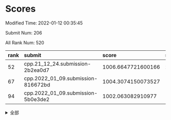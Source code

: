 # Scores

Modified Time: 2022-01-12 00:35:45

Submit Num: 206

All Rank Num: 520

| rank |               submit               |       score        |       sigma        | pk_num |
| :--- | :--------------------------------- | :----------------- | :----------------- | :----- |
| 52   | cpp.21_12_24.submission-2b2ea0d7   | 1006.6647721600166 | 2.449923258682666  | 7      |
| 67   | cpp.2022_01_09.submission-816672bd | 1004.3074150073527 | 1.7154809251876761 | 12     |
| 94   | cpp.2022_01_09.submission-5b0e3de2 | 1002.063082910977  | 1.8430482359020877 | 10     |


<details>
<summary>全部</summary>

| rank |                 submit                 |       score        |       sigma        | pk_num |
| :--- | :------------------------------------- | :----------------- | :----------------- | :----- |
| 1    | gobigger.level_3.submission_level_3_36 | 1017.9071267389323 | 3.438373350921155  | 7      |
| 2    | gobigger.level_3.submission_level_3_2  | 1014.4176840213481 | 2.449683008484738  | 7      |
| 3    | gobigger.level_3.submission_level_3_28 | 1014.2231595825867 | 2.392374778204452  | 11     |
| 4    | gobigger.level_3.submission_level_3_1  | 1013.9527980093637 | 2.122112908296288  | 11     |
| 5    | gobigger.level_3.submission_level_3_25 | 1013.5376711182112 | 2.4328793373224147 | 10     |
| 6    | gobigger.level_3.submission_level_3_0  | 1013.1327828065649 | 2.112950153670007  | 8      |
| 7    | gobigger.level_3.submission_level_3_15 | 1012.895864247655  | 2.1461552376253006 | 9      |
| 8    | gobigger.level_3.submission_level_3_14 | 1012.696699161487  | 2.3125216376892537 | 11     |
| 9    | gobigger.level_3.submission_level_3_29 | 1012.6364058611047 | 2.177607115400388  | 10     |
| 10   | gobigger.level_3.submission_level_3_20 | 1012.4042201330562 | 2.3556155353026447 | 8      |
| 11   | gobigger.level_3.submission_level_3_47 | 1012.3127154731318 | 2.0312314763603316 | 9      |
| 12   | gobigger.level_1.submission_level_1_35 | 1012.1879230599524 | 2.834797730957164  | 6      |
| 13   | gobigger.level_3.submission_level_3_22 | 1012.1862139383753 | 1.6846520793456028 | 15     |
| 14   | gobigger.level_3.submission_level_3_4  | 1012.1084465245875 | 1.9683501650011026 | 12     |
| 15   | gobigger.level_3.submission_level_3_38 | 1012.0753533834302 | 2.2505615521985125 | 8      |
| 16   | gobigger.level_3.submission_level_3_35 | 1012.0446933826289 | 2.145783960647464  | 9      |
| 17   | gobigger.level_3.submission_level_3_18 | 1011.7979074104386 | 2.1370806238632696 | 9      |
| 18   | gobigger.level_3.submission_level_3_21 | 1011.5982553757495 | 2.018078933270866  | 11     |
| 19   | gobigger.level_3.submission_level_3_44 | 1011.5545726514783 | 2.460412031771324  | 10     |
| 20   | gobigger.level_3.submission_level_3_24 | 1011.3940031870775 | 2.665214878485512  | 9      |
| 21   | gobigger.level_3.submission_level_3_27 | 1011.2441324082239 | 2.0301503533317207 | 11     |
| 22   | gobigger.level_3.submission_level_3_37 | 1011.1244425397263 | 2.1532852210901323 | 10     |
| 23   | gobigger.level_3.submission_level_3_26 | 1011.0632775653818 | 2.0301819133007863 | 11     |
| 24   | gobigger.level_3.submission_level_3_7  | 1011.0244217433612 | 2.2209762091175973 | 11     |
| 25   | gobigger.level_3.submission_level_3_10 | 1010.835833830346  | 1.9623066771764588 | 10     |
| 26   | gobigger.level_3.submission_level_3_11 | 1010.7746047762922 | 2.2437402940630227 | 10     |
| 27   | gobigger.level_3.submission_level_3_12 | 1010.7325274822293 | 2.1190582744619397 | 10     |
| 28   | gobigger.level_3.submission_level_3_40 | 1010.65745108547   | 1.5800984533983342 | 14     |
| 29   | gobigger.level_3.submission_level_3_19 | 1010.5995982687377 | 1.9829190566976045 | 12     |
| 30   | gobigger.level_3.submission_level_3_13 | 1010.557221929585  | 1.9014222258326028 | 12     |
| 31   | gobigger.level_3.submission_level_3_34 | 1010.4834645362242 | 2.3950006595938333 | 9      |
| 32   | gobigger.level_3.submission_level_3_17 | 1010.4339598302338 | 1.9183658665166023 | 11     |
| 33   | gobigger.level_3.submission_level_3_45 | 1010.3562866532101 | 2.2938938508223994 | 9      |
| 34   | gobigger.level_3.submission_level_3_8  | 1010.0563369452201 | 2.2405438916259053 | 9      |
| 35   | gobigger.level_3.submission_level_3_6  | 1009.9908975766066 | 1.7580398461531488 | 13     |
| 36   | gobigger.level_3.submission_level_3_3  | 1009.8517905652993 | 1.9944941796042734 | 12     |
| 37   | gobigger.level_3.submission_level_3_42 | 1009.5884758091887 | 2.0115535872609254 | 9      |
| 38   | gobigger.level_3.submission_level_3_32 | 1009.4990573482517 | 2.019433335407921  | 8      |
| 39   | gobigger.level_3.submission_level_3_5  | 1009.4036909290766 | 1.9193210885833956 | 11     |
| 40   | gobigger.level_3.submission_level_3_46 | 1009.062423009487  | 1.75291389300353   | 11     |
| 41   | gobigger.level_3.submission_level_3_23 | 1008.543626473429  | 2.1751157239010195 | 10     |
| 42   | gobigger.level_3.submission_level_3_41 | 1008.4255884521618 | 2.03089810135924   | 9      |
| 43   | gobigger.level_3.submission_level_3_33 | 1008.1353415957259 | 1.952620250203002  | 8      |
| 44   | gobigger.level_3.submission_level_3_16 | 1008.067416835388  | 2.11819962295886   | 9      |
| 45   | gobigger.level_3.submission_level_3_9  | 1007.9481830101137 | 2.2709439228808677 | 9      |
| 46   | gobigger.level_1.submission_level_1_27 | 1007.7148624183567 | 2.2181966198832064 | 6      |
| 47   | gobigger.level_3.submission_level_3_48 | 1007.5984949490847 | 2.1657802916831885 | 9      |
| 48   | gobigger.level_3.submission_level_3_31 | 1007.5135003901789 | 2.1134219336849243 | 12     |
| 49   | gobigger.level_1.submission_level_1_47 | 1007.0480445375546 | 2.0622265320794013 | 11     |
| 50   | gobigger.level_3.submission_level_3_43 | 1007.0452360758027 | 1.813885167726808  | 11     |
| 51   | gobigger.level_1.submission_level_1_41 | 1006.821227970053  | 2.3649416129871788 | 5      |
| 52   | cpp.21_12_24.submission-2b2ea0d7       | 1006.6647721600166 | 2.449923258682666  | 7      |
| 53   | gobigger.level_3.submission_level_3_30 | 1006.6647348586569 | 1.931684808439175  | 11     |
| 54   | gobigger.level_3.submission_level_3_49 | 1006.6494410659836 | 1.8100955099460028 | 10     |
| 55   | gobigger.jsonzb.submission_level_4_0   | 1006.5619385284671 | 1.668728433280446  | 11     |
| 56   | gobigger.level_1.submission_level_1_25 | 1006.5315971257223 | 1.8944783346954313 | 10     |
| 57   | gobigger.level_1.submission_level_1_21 | 1006.365687165654  | 1.8145060714839987 | 13     |
| 58   | gobigger.level_1.submission_level_1_8  | 1005.8796490713992 | 2.078182235899445  | 7      |
| 59   | gobigger.level_3.submission_level_3_39 | 1005.8594740499383 | 2.0646674477643474 | 10     |
| 60   | gobigger.level_1.submission_level_1_44 | 1005.7245397227244 | 1.7244009173027643 | 13     |
| 61   | gobigger.level_1.submission_level_1_9  | 1005.67328003986   | 1.6924179427172206 | 12     |
| 62   | gobigger.level_1.submission_level_1_13 | 1005.2823866703287 | 1.823614976084114  | 8      |
| 63   | gobigger.level_1.submission_level_1_30 | 1005.0878124410209 | 1.8661601563776233 | 10     |
| 64   | gobigger.level_1.submission_level_1_6  | 1004.693336065383  | 2.0504213530826907 | 9      |
| 65   | gobigger.level_1.submission_level_1_3  | 1004.6373561280844 | 2.0425919078813637 | 9      |
| 66   | gobigger.level_1.submission_level_1_29 | 1004.3674442921431 | 1.8980321954543864 | 11     |
| 67   | cpp.2022_01_09.submission-816672bd     | 1004.3074150073527 | 1.7154809251876761 | 12     |
| 68   | gobigger.level_1.submission_level_1_33 | 1004.2278819691307 | 1.9682845593583622 | 9      |
| 69   | gobigger.level_1.submission_level_1_5  | 1004.1264990041135 | 1.8740619397637237 | 11     |
| 70   | gobigger.level_1.submission_level_1_16 | 1003.9853756711046 | 1.8595139939261294 | 10     |
| 71   | gobigger.level_1.submission_level_1_2  | 1003.9479753515964 | 1.7650280944771841 | 12     |
| 72   | gobigger.level_1.submission_level_1_36 | 1003.7931877412448 | 1.8629392816365482 | 11     |
| 73   | gobigger.level_1.submission_level_1_14 | 1003.7786775785362 | 2.2730335268204356 | 7      |
| 74   | gobigger.level_1.submission_level_1_4  | 1003.594396291647  | 1.8323883807075447 | 10     |
| 75   | gobigger.level_1.submission_level_1_43 | 1003.5018176303516 | 1.622638968051911  | 13     |
| 76   | gobigger.level_1.submission_level_1_31 | 1003.3627457465669 | 1.7434751034498734 | 11     |
| 77   | gobigger.level_1.submission_level_1_42 | 1003.218570092493  | 1.7024294558089004 | 10     |
| 78   | gobigger.level_1.submission_level_1_1  | 1003.2002254855432 | 2.2762709155104406 | 9      |
| 79   | gobigger.level_1.submission_level_1_18 | 1003.1635265645624 | 1.7024264892079854 | 12     |
| 80   | gobigger.level_1.submission_level_1_24 | 1003.1305547740363 | 2.0387978461671366 | 9      |
| 81   | gobigger.level_1.submission_level_1_39 | 1002.9990915923939 | 1.7282695714037337 | 11     |
| 82   | gobigger.level_1.submission_level_1_15 | 1002.9384189115259 | 1.8270967134460974 | 10     |
| 83   | gobigger.level_1.submission_level_1_46 | 1002.9371287532941 | 1.9277771230635883 | 9      |
| 84   | gobigger.level_1.submission_level_1_17 | 1002.7274719055849 | 1.9860894524871633 | 9      |
| 85   | gobigger.level_1.submission_level_1_34 | 1002.5652926553116 | 1.8367973421516353 | 9      |
| 86   | gobigger.level_1.submission_level_1_7  | 1002.5571181497647 | 1.7861651354430061 | 11     |
| 87   | gobigger.level_1.submission_level_1_49 | 1002.5465206197414 | 1.6233489479915177 | 15     |
| 88   | gobigger.level_1.submission_level_1_32 | 1002.526367562095  | 1.95706985534965   | 8      |
| 89   | gobigger.level_1.submission_level_1_22 | 1002.4497249371196 | 2.3197165885922715 | 6      |
| 90   | gobigger.level_1.submission_level_1_23 | 1002.4022250898221 | 1.665549242477853  | 13     |
| 91   | gobigger.level_1.submission_level_1_45 | 1002.1643524523996 | 1.9147653039862265 | 9      |
| 92   | gobigger.level_1.submission_level_1_38 | 1002.155960227936  | 2.031004313355125  | 8      |
| 93   | gobigger.level_1.submission_level_1_12 | 1002.108307147575  | 1.9905953288286866 | 9      |
| 94   | cpp.2022_01_09.submission-5b0e3de2     | 1002.063082910977  | 1.8430482359020877 | 10     |
| 95   | gobigger.level_1.submission_level_1_26 | 1002.056485102602  | 2.1199669662954737 | 9      |
| 96   | gobigger.level_1.submission_level_1_37 | 1002.0553744290851 | 1.9565681320917387 | 11     |
| 97   | gobigger.level_1.submission_level_1_28 | 1001.9482996389344 | 1.7506467776071244 | 11     |
| 98   | gobigger.level_1.submission_level_1_48 | 1001.7938909332132 | 1.781227266627244  | 8      |
| 99   | gobigger.level_1.submission_level_1_19 | 1001.366284857859  | 1.9910773822435899 | 7      |
| 100  | gobigger.level_1.submission_level_1_11 | 1001.0454660416275 | 1.676437813189069  | 12     |
| 101  | gobigger.level_1.submission_level_1_20 | 1001.0416375101676 | 1.73693928048345   | 9      |
| 102  | gobigger.level_1.submission_level_1_40 | 1000.7397720530062 | 2.001113201993104  | 10     |
| 103  | gobigger.level_1.submission_level_1_0  | 1000.440832925891  | 1.7789808336565216 | 10     |
| 104  | gobigger.level_1.submission_level_1_10 | 999.4062352290877  | 1.9184652991862434 | 10     |
| 105  | gobigger.random.submission_random_46   | 999.2940976622504  | 1.7832167003337198 | 8      |
| 106  | gobigger.random.submission_random_19   | 998.6629904865833  | 2.2413967870621097 | 6      |
| 107  | gobigger.random.submission_random_31   | 998.5027579364457  | 1.8890639764690966 | 10     |
| 108  | gobigger.level_2.submission_level_2_31 | 998.3090632605858  | 1.9041369256978165 | 9      |
| 109  | gobigger.random.submission_random_0    | 998.2924032408152  | 1.7233632855753285 | 10     |
| 110  | gobigger.random.submission_random_8    | 998.0363289894256  | 1.7795513004607273 | 11     |
| 111  | gobigger.random.submission_random_49   | 997.9126470450668  | 1.5830251664251234 | 12     |
| 112  | gobigger.random.submission_random_24   | 997.871424543711   | 1.798325992131425  | 10     |
| 113  | gobigger.random.submission_random_18   | 997.8196623988517  | 1.6563260101243666 | 10     |
| 114  | gobigger.random.submission_random_14   | 997.7861829981579  | 1.9318796623884227 | 10     |
| 115  | gobigger.level_2.submission_level_2_27 | 997.7614222023104  | 1.879330693175945  | 8      |
| 116  | gobigger.random.submission_random_39   | 997.672352525859   | 2.1861585722090546 | 6      |
| 117  | gobigger.random.submission_random_26   | 997.6250736153531  | 1.7499642867712557 | 10     |
| 118  | gobigger.random.submission_random_2    | 997.5126239917017  | 1.81018478359704   | 11     |
| 119  | gobigger.random.submission_random_17   | 997.4968840877343  | 1.7423574568710904 | 10     |
| 120  | gobigger.random.submission_random_29   | 997.3159804590622  | 1.5896455904686    | 12     |
| 121  | gobigger.random.submission_random_9    | 997.1795207974851  | 1.776482778528127  | 10     |
| 122  | gobigger.random.submission_random_13   | 997.0675652019783  | 1.8786553053901052 | 9      |
| 123  | gobigger.random.submission_random_22   | 997.011995767898   | 1.7028161795703645 | 10     |
| 124  | gobigger.random.submission_random_36   | 996.9962957735921  | 1.840461320268184  | 11     |
| 125  | gobigger.random.submission_random_35   | 996.8938340916677  | 1.890496762026328  | 11     |
| 126  | gobigger.random.submission_random_25   | 996.8390023537235  | 1.7080930755342465 | 11     |
| 127  | gobigger.random.submission_random_20   | 996.7706026191494  | 1.8482327633478404 | 11     |
| 128  | gobigger.random.submission_random_15   | 996.7350732045202  | 1.7128513371332064 | 11     |
| 129  | gobigger.random.submission_random_1    | 996.5230653060353  | 2.1118147909173253 | 9      |
| 130  | gobigger.level_2.submission_level_2_21 | 996.453203762825   | 1.9930642067364215 | 8      |
| 131  | gobigger.random.submission_random_30   | 996.4370225531168  | 1.9488459618740022 | 9      |
| 132  | gobigger.level_2.submission_level_2_49 | 996.4278130771761  | 1.9125614381400196 | 11     |
| 133  | gobigger.random.submission_random_44   | 996.3975334792891  | 1.715513821584492  | 11     |
| 134  | gobigger.random.submission_random_7    | 996.3668784631232  | 1.865272729917936  | 10     |
| 135  | gobigger.random.submission_random_40   | 996.1356782990482  | 1.6344307544115588 | 10     |
| 136  | gobigger.level_2.submission_level_2_40 | 995.9934907149019  | 1.8834748517551694 | 11     |
| 137  | gobigger.random.submission_random_38   | 995.9257045829879  | 1.8888205704527157 | 10     |
| 138  | gobigger.random.submission_random_43   | 995.7467535535246  | 1.8807791782694494 | 8      |
| 139  | gobigger.random.submission_random_45   | 995.6451607220478  | 1.7665696135451134 | 10     |
| 140  | gobigger.random.submission_random_5    | 995.6341734267577  | 1.6355473078275822 | 12     |
| 141  | gobigger.random.submission_random_10   | 995.6260691851346  | 2.0635840274189823 | 9      |
| 142  | gobigger.random.submission_random_6    | 995.5985810854714  | 1.812123613887007  | 11     |
| 143  | gobigger.level_2.submission_level_2_38 | 995.4746566248234  | 1.7948833732988234 | 12     |
| 144  | gobigger.random.submission_random_32   | 995.4615562139602  | 2.0408911692136806 | 9      |
| 145  | gobigger.random.submission_random_41   | 995.4250200501206  | 1.8826985737720388 | 9      |
| 146  | gobigger.level_2.submission_level_2_25 | 995.3281572172191  | 1.850822608025241  | 12     |
| 147  | gobigger.level_2.submission_level_2_33 | 995.2861904278489  | 1.7854275410120917 | 11     |
| 148  | gobigger.random.submission_random_4    | 995.2482521533666  | 1.7098124563617292 | 12     |
| 149  | gobigger.level_2.submission_level_2_19 | 995.1856230149838  | 1.996604545291409  | 8      |
| 150  | gobigger.random.submission_random_11   | 995.181397817159   | 1.8851778034841498 | 11     |
| 151  | gobigger.random.submission_random_34   | 994.862585771472   | 1.9561580801308238 | 10     |
| 152  | gobigger.level_2.submission_level_2_15 | 994.7948740665154  | 1.9817656740990903 | 11     |
| 153  | gobigger.level_2.submission_level_2_12 | 994.6720565309887  | 1.831525830616501  | 9      |
| 154  | gobigger.random.submission_random_47   | 994.625005120253   | 1.937049605542187  | 10     |
| 155  | gobigger.random.submission_random_48   | 994.5459652448345  | 1.936652761951981  | 8      |
| 156  | gobigger.level_2.submission_level_2_35 | 994.4642014888198  | 1.6667274962942367 | 11     |
| 157  | gobigger.random.submission_random_16   | 994.3966984800086  | 2.0275022909857676 | 8      |
| 158  | gobigger.random.submission_random_27   | 994.390080717248   | 1.777327963793629  | 11     |
| 159  | gobigger.random.submission_random_12   | 994.2979561954774  | 1.749769318482514  | 15     |
| 160  | gobigger.random.submission_random_42   | 994.1221822073829  | 1.968406630455709  | 9      |
| 161  | gobigger.random.submission_random_28   | 994.1140018478649  | 1.6864215221877354 | 12     |
| 162  | gobigger.random.submission_random_21   | 994.0623723426689  | 1.9908212799376483 | 11     |
| 163  | gobigger.level_2.submission_level_2_29 | 993.8413537656141  | 2.26604737504525   | 7      |
| 164  | gobigger.random.submission_random_23   | 993.7282309570327  | 1.6609372934517834 | 11     |
| 165  | gobigger.level_2.submission_level_2_37 | 993.6784870203828  | 1.8180348335627432 | 12     |
| 166  | gobigger.level_2.submission_level_2_0  | 993.5778113261343  | 1.6220455775187772 | 13     |
| 167  | gobigger.level_2.submission_level_2_11 | 993.5736737351666  | 1.9638044224746187 | 11     |
| 168  | gobigger.level_2.submission_level_2_17 | 993.5508912316084  | 1.8239769284789267 | 11     |
| 169  | gobigger.level_2.submission_level_2_10 | 993.5054618254569  | 1.7239822355020888 | 12     |
| 170  | gobigger.level_2.submission_level_2_24 | 993.4090734132743  | 2.2433800688516    | 8      |
| 171  | gobigger.level_2.submission_level_2_16 | 993.3384919257619  | 1.833199565345915  | 12     |
| 172  | gobigger.level_2.submission_level_2_32 | 993.2692065029121  | 1.7679180815228233 | 12     |
| 173  | gobigger.level_2.submission_level_2_26 | 993.1405443334144  | 1.6517979962765765 | 15     |
| 174  | gobigger.level_2.submission_level_2_23 | 993.077056905487   | 2.1746445061304276 | 8      |
| 175  | gobigger.level_2.submission_level_2_36 | 993.0318208248312  | 1.743081600818465  | 11     |
| 176  | gobigger.random.submission_random_3    | 992.9242794032575  | 1.7913849988405646 | 10     |
| 177  | gobigger.level_2.submission_level_2_34 | 992.8282500527961  | 2.2366584542938983 | 8      |
| 178  | gobigger.level_2.submission_level_2_2  | 992.7878942357205  | 1.9623905342121868 | 13     |
| 179  | gobigger.level_2.submission_level_2_43 | 992.7619602921495  | 1.6975354958830842 | 11     |
| 180  | gobigger.level_2.submission_level_2_20 | 992.7232618586685  | 1.9645676336991946 | 9      |
| 181  | gobigger.level_2.submission_level_2_5  | 992.479030607725   | 2.0813514471501864 | 12     |
| 182  | gobigger.level_2.submission_level_2_39 | 992.4618480666802  | 2.213890784682495  | 10     |
| 183  | gobigger.level_2.submission_level_2_1  | 992.3179434853766  | 2.5545532883968605 | 9      |
| 184  | gobigger.level_2.submission_level_2_47 | 992.1659852355843  | 2.0098038351810468 | 9      |
| 185  | gobigger.level_2.submission_level_2_42 | 992.1591867557739  | 1.971676498301908  | 12     |
| 186  | gobigger.level_2.submission_level_2_14 | 991.9576759838188  | 1.7166957510926022 | 11     |
| 187  | gobigger.random.submission_random_33   | 991.9299913860431  | 1.672174605952879  | 14     |
| 188  | gobigger.level_2.submission_level_2_46 | 991.8477338583222  | 2.084627189116531  | 9      |
| 189  | gobigger.random.submission_random_37   | 991.6530659524528  | 1.7017636160242255 | 12     |
| 190  | gobigger.level_2.submission_level_2_3  | 991.6349176460008  | 1.8467159897453793 | 11     |
| 191  | gobigger.level_2.submission_level_2_30 | 991.3698960373326  | 1.6687807238575851 | 13     |
| 192  | gobigger.level_2.submission_level_2_13 | 991.2106688029387  | 2.0370135657502315 | 11     |
| 193  | gobigger.level_2.submission_level_2_48 | 991.1925265295149  | 2.048647297897118  | 9      |
| 194  | gobigger.level_2.submission_level_2_7  | 991.1895733400048  | 2.3725211282587946 | 8      |
| 195  | gobigger.level_2.submission_level_2_6  | 990.8970918415678  | 2.2271495897596707 | 8      |
| 196  | gobigger.level_2.submission_level_2_28 | 990.0019335330738  | 2.2974150390256174 | 10     |
| 197  | gobigger.level_2.submission_level_2_18 | 989.9745596892071  | 2.0335541487929585 | 12     |
| 198  | gobigger.level_2.submission_level_2_4  | 988.850887143701   | 2.3570510460615064 | 8      |
| 199  | gobigger.none.submission_none_1        | 988.5678418315975  | 2.088029407862794  | 12     |
| 200  | gobigger.level_2.submission_level_2_44 | 988.4171632587088  | 1.9662253963659444 | 11     |
| 201  | gobigger.level_2.submission_level_2_22 | 988.313123556501   | 2.0478280156738475 | 12     |
| 202  | gobigger.level_2.submission_level_2_45 | 988.2852355977667  | 2.5152464125328255 | 7      |
| 203  | gobigger.level_2.submission_level_2_41 | 987.1941333499678  | 2.0985350102679523 | 11     |
| 204  | gobigger.level_2.submission_level_2_8  | 986.9144248125156  | 2.4743416356052    | 10     |
| 205  | gobigger.level_2.submission_level_2_9  | 985.3422889368111  | 2.717883325693992  | 7      |
| 206  | gobigger.none.submission_none_0        | 980.0301642461483  | 2.727275283348889  | 10     |

</details>